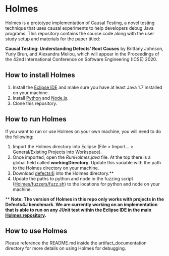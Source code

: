# Holmes
Holmes is a prototype implementation of Causal Testing, a novel testing technique that uses causal experiments to help developers debug Java programs. This repository contains the source code along with the user study setup and materials for the paper titled:

**Causal Testing: Understanding Defects' Root Causes** by Brittany Johnson, Yuriy Brun, and Alexandra Meliou, which will appear in the Proceedings of the 42nd International Conference on Software Engineering (ICSE) 2020.

## How to install Holmes

1. Install the [Eclipse IDE](https://www.eclipse.org/eclipseide/) and make sure you have at least Java 1.7 installed on your machine.
2. Install [Python](https://www.python.org/) and [Node.js](https://nodejs.org/en/).
3. Clone this repository.

## How to run Holmes

If you want to run or use Holmes on your own machine, you will need to do the following:

1. Import the Holmes directory into Eclipse (File > Import... > General/Existing Projects into Workspace).
2. Once imported, open the *RunHolmes.java* file. At the top there is a global field called **workingDirectory**. Update this variable with the path to the Holmes directory on your machine.
3. Download [defects4j](https://github.com/rjust/defects4j) into the Holmes directory.**
4. Update the paths to python and node in the fuzzing script ([Holmes/fuzzers/fuzz.sh](https://github.com/LASER-UMASS/CausalTesting-Artifact_ICSE20/blob/master/Holmes/fuzzers/fuzz.sh)) to the locations for python and node on your machine.

** **Note: The version of Holmes in this repo only works with projects in the Defects4J benchmark. We are currently working on an implementation that is able to run on any JUnit test within the Eclipse IDE in the main [Holmes repository](https://github.com/brittjay0104/FuzzyDriverPlugin).**

## How to use Holmes

Please reference the README.md inside the artifact_documentation directory for more details on using Holmes for debugging.
